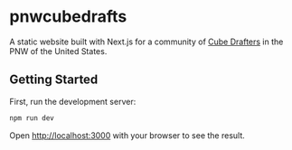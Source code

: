 # pnwcubedrafts

A static website built with Next.js for a community of [Cube Drafters](https://mtg.fandom.com/wiki/Cube_Draft)
in the PNW of the United States.

## Getting Started

First, run the development server:

```bash
npm run dev
```

Open [http://localhost:3000](http://localhost:3000) with your browser to see the result.